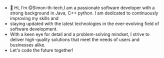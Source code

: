 - 👋 Hi, I’m @Simon-th-tech,I am a passionate software developer with a strong background in Java, C++ python. I am dedicated to continuously improving my skills and
- staying updated with the latest technologies in the ever-evolving field of software development.
- With a keen eye for detail and a problem-solving mindset, I strive to deliver high-quality solutions that meet the needs of users and businesses alike.
- Let's code the future together!

<!---
Simon-th-tech/Simon-th-tech is a ✨ special ✨ repository because its `README.md` (this file) appears on your GitHub profile.
You can click the Preview link to take a look at your changes.
--->
